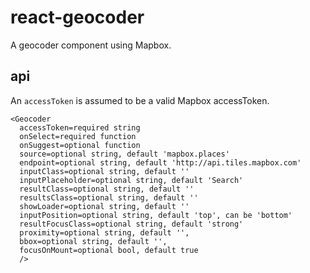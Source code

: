 # react-geocoder

A geocoder component using Mapbox.

## api

An `accessToken` is assumed to be a valid Mapbox accessToken.

```
<Geocoder
  accessToken=required string
  onSelect=required function
  onSuggest=optional function
  source=optional string, default 'mapbox.places'
  endpoint=optional string, default 'http://api.tiles.mapbox.com'
  inputClass=optional string, default ''
  inputPlaceholder=optional string, default 'Search'
  resultClass=optional string, default ''
  resultsClass=optional string, default ''
  showLoader=optional string, default ''
  inputPosition=optional string, default 'top', can be 'bottom'
  resultFocusClass=optional string, default 'strong'
  proximity=optional string, default '',
  bbox=optional string, default '',
  focusOnMount=optional bool, default true
  />
```

